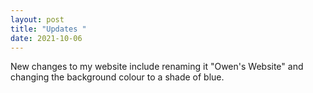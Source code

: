 ```yaml
---
layout: post
title: "Updates "
date: 2021-10-06
---
```


New changes to my website include renaming it "Owen's Website" and changing the background colour to a shade of blue.
